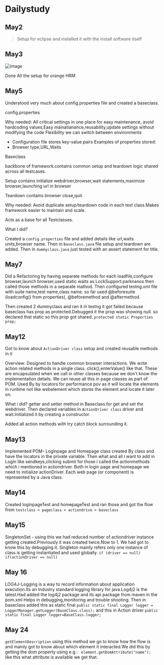 # Dailystudy
## May2 
> Setup for eclipse and installed it with the install software itself

## May3  
![image](https://github.com/user-attachments/assets/8e8d2daa-8971-4176-94e9-901fbaf08e8c)

Done All the setup for orange HRM

## May5

Understood very much about config.properties file and created a baseclass.

config.properties

Why needed: All critical settings in one place for easy maintenance, avoid hardcoding values,Easy mainatianance,reusability,update settings without modifying the code
Flexibility we can switch between environments
- Configuration file stores key-value pairs
Examples of properties stored:
- Browser type,URL,Waits

Baseclass

backbone of framework.contains common setup and teardown logic shared across all testcases.

Setup contains initialize webdriver,browser,wait statements,maximize browser,launching url in browser

Teardown contains browser close,quit.

Why needed: Avoid duplicate setup/teardown code in each test class.Makes framework easier to maintain and scale.

Acts as a base for all Testclasses.

What I did?

Created a ```config.properties``` file and added details like url,waits units,browser name.
Then in ```Baseclass.java``` file setup and teardown are added.
Then in ```dummyclass.java``` just tested with an assert statement for title.

## May7

Did a Refactoring by having separate methods for each loadfile,configure browser,launch browser,used static waits as LockSupport.parknanos then called those methods in a separate mathod.
Then configured testng.xml file with suite name,test name,class name.
so far used @beforesuite (loadconfig() from properties), @beforemethod and @aftermethod.

Then created 2 dummyclass and ran it in testng it got failed because baseclass has prop as protected.Debugged it the prop was showing null. so declared that static so this prop got shared.
```protected static Properties prop;```

## May12

Got to know about ```ActionDriver class``` setup and created reusable methods in it 

Overview: Designed to handle common browser interactions. We write action related methods in a single class.
click(),enterValue() like that. These are encapsulated when we call in other classes because we don't know the implementation details.
We can reuse all this in page classes as part of POM. Used By by locators for performance pov as it will locate the elements in runtime not like webelement which stores the element and locate it later on.

What i did? getter and setter method in Baseclass.for get and set the webdriver.
Then declared variables in ```ActionDriver class``` driver and wait.Initialized it by creating a constructor.

Added all action methods with try catch block surrounding it.

## May13

Implemented POM- Loginpage and Homepage class
created By class and have the locators in the private variable.
Then what and all i want to add in Login like sendkeys,clicking submit for those i called the actionmethods which i mentioned in actiondriver.
Both in login page and homepage we need to initialize actionDriver.
Each web page (or component) is represented by a Java class.

## May14

Created loginpageTest and homepageTest and ran those and got the flow from ```testclass > pageclass > actiondrive > baseclass```

## May15

SingletonSet - using this we had reduced number of actiondriver instance getting created.Previously it was created twice.Now to 1.
We had got to know this by debugging it.
Singleton mainly refers only one instance of class is getting instantiated and used globally.
```if (driver == null)```
```if(actionDriver == null)```
## May 16
LOG4J-Logging is a way to record information about application execution.Its an Industry standard logging library for java.Log4j2 is the latest.Had added the log4j2 package and its api package from maven in the pom.xml
Helps in debugging,monitoring and trouble shooting.
Then in baseclass added this as static final ```public static final Logger logger = LoggerManager.getLogger(BaseClass.class);```
and this in Action driver ```public static final Logger logger=BaseClass.logger;```

## May 24
```getElementDescription``` using this method we go to know how the flow is and mainly got to know about which element it interacted.We did this by getting the dom property using e.g : ``` element.getDomAttribute("name");``` like this what attribute is available we get that.

